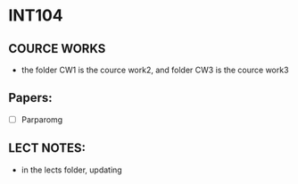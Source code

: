 # INT104

## COURCE WORKS

- the folder CW1 is the cource work2, and folder CW3 is the cource work3

## Papers:

- [ ] Parparomg

## LECT NOTES:

- in the lects folder, updating
